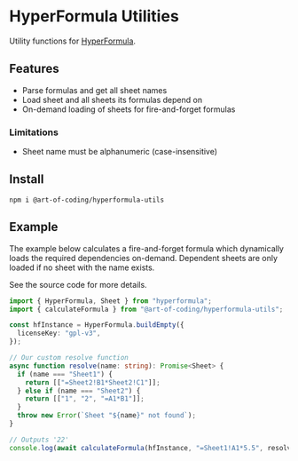 # HyperFormula Utilities

Utility functions for
[HyperFormula](https://handsontable.github.io/hyperformula/).

## Features

- Parse formulas and get all sheet names
- Load sheet and all sheets its formulas depend on
- On-demand loading of sheets for fire-and-forget formulas

### Limitations

- Sheet name must be alphanumeric (case-insensitive)

## Install

```
npm i @art-of-coding/hyperformula-utils
```

## Example

The example below calculates a fire-and-forget formula which dynamically loads
the required dependencies on-demand. Dependent sheets are only loaded if no
sheet with the name exists.

See the source code for more details.

```ts
import { HyperFormula, Sheet } from "hyperformula";
import { calculateFormula } from "@art-of-coding/hyperformula-utils";

const hfInstance = HyperFormula.buildEmpty({
  licenseKey: "gpl-v3",
});

// Our custom resolve function
async function resolve(name: string): Promise<Sheet> {
  if (name === "Sheet1") {
    return [["=Sheet2!B1*Sheet2!C1"]];
  } else if (name === "Sheet2") {
    return [["1", "2", "=A1*B1"]];
  }
  throw new Error(`Sheet "${name}" not found`);
}

// Outputs '22'
console.log(await calculateFormula(hfInstance, "=Sheet1!A1*5.5", resolve));
```
